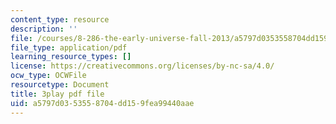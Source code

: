 ```yaml
---
content_type: resource
description: ''
file: /courses/8-286-the-early-universe-fall-2013/a5797d0353558704dd159fea99440aae_YfbXB_MSkSY.pdf
file_type: application/pdf
learning_resource_types: []
license: https://creativecommons.org/licenses/by-nc-sa/4.0/
ocw_type: OCWFile
resourcetype: Document
title: 3play pdf file
uid: a5797d03-5355-8704-dd15-9fea99440aae
---
```

